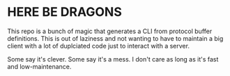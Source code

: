 # HERE BE DRAGONS

This repo is a bunch of magic that generates a CLI from protocol buffer
definitions. This is out of laziness and not wanting to have to maintain
a big client with a lot of duplciated code just to interact with a server.

Some say it's clever. Some say it's a mess. I don't care as long as it's fast
and low-maintenance.
